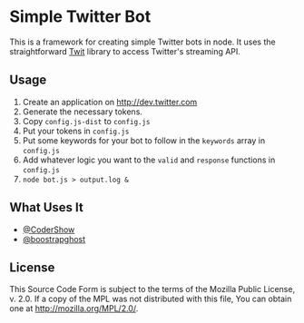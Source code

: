 # Simple Twitter Bot

This is a framework for creating simple Twitter bots in node. It uses the
straightforward [Twit](https://github.com/ttezel/twit) library to access
Twitter's streaming API.

## Usage

1. Create an application on http://dev.twitter.com
2. Generate the necessary tokens.
3. Copy `config.js-dist` to `config.js`
4. Put your tokens in `config.js`
5. Put some keywords for your bot to follow in the `keywords` array in `config.js`
5. Add whatever logic you want to the `valid` and `response` functions in `config.js`
6. `node bot.js > output.log &`

## What Uses It

* [@CoderShow](http://twitter.com/codershow)
* [@boostrapghost](http://twitter.com/boostrapghost)

## License

This Source Code Form is subject to the terms of the Mozilla Public License,
v. 2.0. If a copy of the MPL was not distributed with this file, You can obtain
one at http://mozilla.org/MPL/2.0/.
